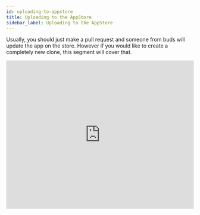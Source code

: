 ```yaml
---
id: uploading-to-appstore
title: Uploading to the AppStore
sidebar_label: Uploading to the AppStore
---
```


Usually, you should just make a pull request and someone from buds will update the app on the store. However if you would like to create a completely new clone, this segment will cover that.


<iframe width="100%" height="400" src="https://www.youtube.com/watch?v=5JaCrZBZbt0&list=PLkQs5WJXVHbiBDjmv-1tBYNUQOkmNCctA&index=3" frameborder="0" allow="accelerometer; autoplay; clipboard-write; encrypted-media; gyroscope; picture-in-picture" allowfullscreen></iframe>
